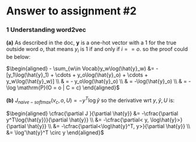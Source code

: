 # Answer to assignment #2

### 1 Understanding word2vec

 **(a)**  As described in the doc, $\boldsymbol{y}$ is a one-hot vector with a 1 for the true outside word $o$, that means $y_i$ is 1 if and only if $i == o$. so the proof could be below:
<!-- $ - \sum_{w\in Vocab}y_w\log(\hat{y}_o) = $ -->

$\begin{aligned}
    - \sum_{w\in Vocab}y_w\log(\hat{y}_w) &= - [y_1\log(\hat{y}_1) + \cdots + y_o\log(\hat{y}_o) + \cdots + y_w\log(\hat{y}_w)] \\
    & = - y_o\log(\hat{y}_o) \\
    & = -\log(\hat{y}_o) \\
    & = -\log \mathrm{P}(O = o | C = c)
\end{aligned}$

**(b)** $J_{naive-softmax}(v_c, o, U) = -y^T\log{\hat{y}}$
so the derivative wrt $y, \hat{y}, U$ is:

$\begin{aligned}
\cfrac{\partial J }{\partial \hat{y}} &= -\cfrac{\partial y^T\log{\hat{y}}}{\partial \hat{y}} \\ 
&= -\cfrac{\partial< y, \log\hat{y}>}{\partial \hat{y}} \\
&= -\cfrac{\partial<\log\hat{y}^T, y>}{\partial \hat{y}} \\
&= \log'\hat{y}^T \circ y
\end{aligned}$